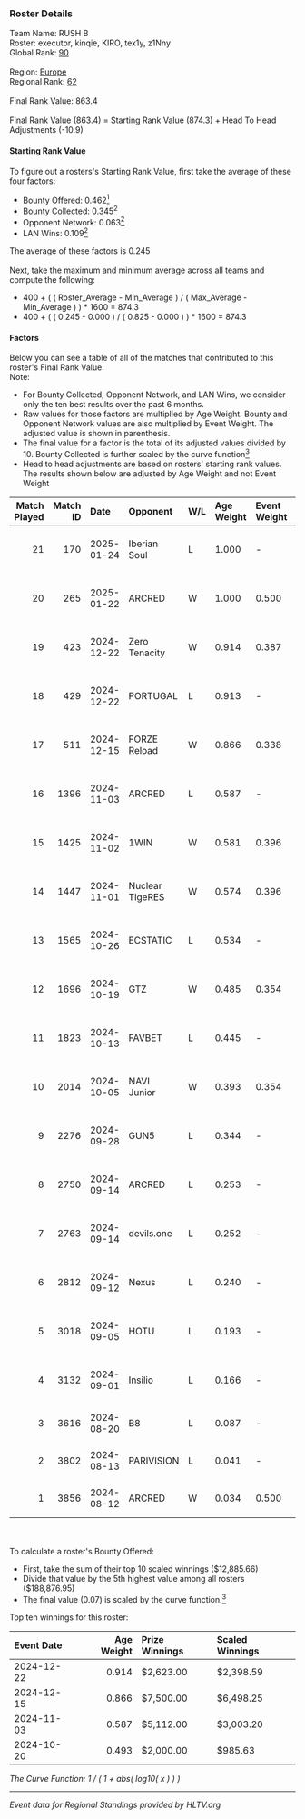 ### Roster Details<br />
Team Name: RUSH B<br />
Roster: executor, kinqie, KIRO, tex1y, z1Nny<br />
Global Rank: [90](../../standings_global_2025_02_03.md)<br />
<br />
Region: [Europe]( ../../standings_europe_2025_02_03.md)<br />
Regional Rank: [62]( ../../standings_europe_2025_02_03.md)<br />
<br />
Final Rank Value:  863.4<br />
<br />
Final Rank Value (863.4) = Starting Rank Value (874.3) + Head To Head Adjustments (-10.9)<br />

#### Starting Rank Value<br />
To figure out a rosters's Starting Rank Value, first take the average of these four factors:<br />
- Bounty Offered: 0.462[<sup>1</sup>](#table2)
- Bounty Collected: 0.345[<sup>2</sup>](#table1)
- Opponent Network: 0.063[<sup>2</sup>](#table1)
- LAN Wins: 0.109[<sup>2</sup>](#table1)

The average of these factors is 0.245<br />
<br />
Next, take the maximum and minimum average across all teams and compute the following:<br />
- 400 + ( ( Roster_Average - Min_Average ) / ( Max_Average - Min_Average ) ) * 1600 = 874.3
- 400 + ( ( 0.245 - 0.000 ) / ( 0.825 - 0.000 ) ) * 1600 = 874.3


#### Factors<br />
Below you can see a table of all of the matches that contributed to this roster's Final Rank Value.<br />
Note:<br />

- For Bounty Collected, Opponent Network, and LAN Wins, we consider only the ten best results over the past 6 months.
- Raw values for those factors are multiplied by Age Weight. Bounty and Opponent Network values are also multiplied by Event Weight. The adjusted value is shown in parenthesis.
- The final value for a factor is the total of its adjusted values divided by 10. Bounty Collected is further scaled by the curve function[<sup>3</sup>](#curveFunction)
- Head to head adjustments are based on rosters' starting rank values. The results shown below are adjusted by Age Weight and not Event Weight
<span id="table1"></span><br />


| Match Played | Match ID | Date       | Opponent        | W/L | Age Weight | Event Weight | Bounty Collected | Opponent Network | LAN Wins  | H2H Adj. | Roster                                    |
| -: | -: | :- | :- | :- | :- | :- | :- | :- | :- | -: | :- |
|           21 |      170 | 2025-01-24 | Iberian Soul    | L   | 1.000      | -            | -                | -                | -         |   -15.58 | executor, kinqie, KIRO, tex1y, z1Nny      |
|           20 |      265 | 2025-01-22 | ARCRED          | W   | 1.000      | 0.500        | 0.046 (0.023)    | 0.204 (0.102)    | 0 (0.000) |    10.40 | executor, kinqie, KIRO, tex1y, z1Nny      |
|           19 |      423 | 2024-12-22 | Zero Tenacity   | W   | 0.914      | 0.387        | 0.078 (0.028)    | 0.715 (0.253)    | 0 (0.000) |    19.51 | executor, kinqie, KIRO, tex1y, z1Nny      |
|           18 |      429 | 2024-12-22 | PORTUGAL        | L   | 0.913      | -            | -                | -                | -         |   -16.27 | executor, kinqie, KIRO, tex1y, z1Nny      |
|           17 |      511 | 2024-12-15 | FORZE Reload    | W   | 0.866      | 0.338        | 0.033 (0.010)    | 0.149 (0.044)    | 1 (0.866) |     9.25 | executor, kinqie, KIRO, tex1y, z1Nny      |
|           16 |     1396 | 2024-11-03 | ARCRED          | L   | 0.587      | -            | -                | -                | -         |   -12.12 | executor, kinqie, KIRO, tex1y, z1Nny      |
|           15 |     1425 | 2024-11-02 | 1WIN            | W   | 0.581      | 0.396        | 0.009 (0.002)    | 0.079 (0.018)    | 0 (0.000) |     4.93 | executor, kinqie, KIRO, tex1y, z1Nny      |
|           14 |     1447 | 2024-11-01 | Nuclear TigeRES | W   | 0.574      | 0.396        | 0.005 (0.001)    | 0.091 (0.021)    | 0 (0.000) |     2.64 | executor, kinqie, KIRO, tex1y, z1Nny      |
|           13 |     1565 | 2024-10-26 | ECSTATIC        | L   | 0.534      | -            | -                | -                | -         |    -6.51 | executor, kinqie, KIRO, tex1y, z1Nny      |
|           12 |     1696 | 2024-10-19 | GTZ             | W   | 0.485      | 0.354        | 0.190 (0.033)    | 0.298 (0.051)    | 0 (0.000) |    12.66 | executor, kinqie, KIRO, tex1y, z1Nny      |
|           11 |     1823 | 2024-10-13 | FAVBET          | L   | 0.445      | -            | -                | -                | -         |    -6.40 | executor, kinqie, KIRO, tex1y, z1Nny      |
|           10 |     2014 | 2024-10-05 | NAVI Junior     | W   | 0.393      | 0.354        | 0.202 (0.028)    | 1.000 (0.139)    | 0 (0.000) |     9.17 | executor, kinqie, KIRO, tex1y, z1Nny      |
|            9 |     2276 | 2024-09-28 | GUN5            | L   | 0.344      | -            | -                | -                | -         |    -2.88 | executor, kinqie, KIRO, tex1y, z1Nny      |
|            8 |     2750 | 2024-09-14 | ARCRED          | L   | 0.253      | -            | -                | -                | -         |    -4.85 | executor, Gospadarov, kinqie, KIRO, tex1y |
|            7 |     2763 | 2024-09-14 | devils.one      | L   | 0.252      | -            | -                | -                | -         |    -5.82 | executor, Gospadarov, kinqie, KIRO, tex1y |
|            6 |     2812 | 2024-09-12 | Nexus           | L   | 0.240      | -            | -                | -                | -         |    -0.44 | executor, Gospadarov, kinqie, KIRO, tex1y |
|            5 |     3018 | 2024-09-05 | HOTU            | L   | 0.193      | -            | -                | -                | -         |    -4.34 | executor, Gospadarov, kinqie, KIRO, tex1y |
|            4 |     3132 | 2024-09-01 | Insilio         | L   | 0.166      | -            | -                | -                | -         |    -3.39 | executor, Gospadarov, kinqie, KIRO, tex1y |
|            3 |     3616 | 2024-08-20 | B8              | L   | 0.087      | -            | -                | -                | -         |    -0.57 | executor, kinqie, KIRO, nota, tex1y       |
|            2 |     3802 | 2024-08-13 | PARIVISION      | L   | 0.041      | -            | -                | -                | -         |    -0.73 | executor, kinqie, KIRO, nota, tex1y       |
|            1 |     3856 | 2024-08-12 | ARCRED          | W   | 0.034      | 0.500        | 0.046 (0.001)    | 0.204 (0.003)    | 0 (0.000) |     0.40 | executor, kinqie, KIRO, nota, tex1y       |

<br />
<span id="table2"></span><br />
To calculate a roster's Bounty Offered:<br />

- First, take the sum of their top 10 scaled winnings ($12,885.66)
- Divide that value by the 5th highest value among all rosters ($188,876.95)
- The final value (0.07) is scaled by the curve function.[<sup>3</sup>](#curveFunction)

Top ten winnings for this roster:<br />

| Event Date | Age Weight | Prize Winnings | Scaled Winnings |
| :- | -: | :- | :- |
| 2024-12-22 |      0.914 | $2,623.00      | $2,398.59       |
| 2024-12-15 |      0.866 | $7,500.00      | $6,498.25       |
| 2024-11-03 |      0.587 | $5,112.00      | $3,003.20       |
| 2024-10-20 |      0.493 | $2,000.00      | $985.63         |


<span id="curveFunction"></span>_The Curve Function: 1 / ( 1 + abs( log10( x ) ) )_<br />

---
_Event data for Regional Standings provided by HLTV.org_<br />
